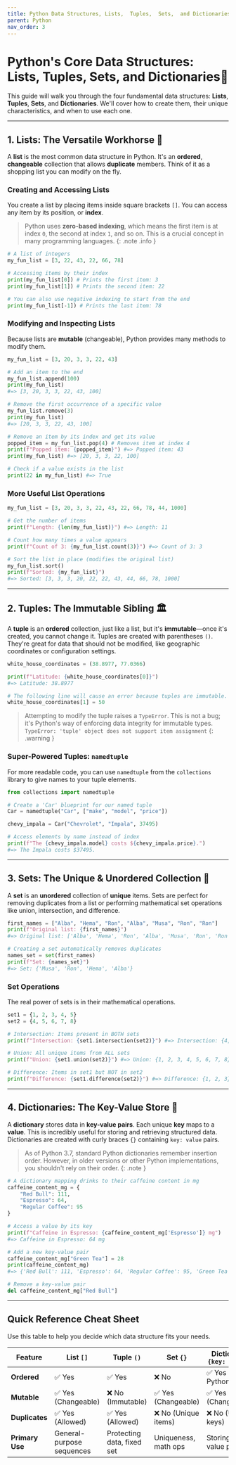 ```yaml
---
title: Python Data Structures, Lists,  Tuples,  Sets,  and Dictionaries
parent: Python
nav_order: 3
---
```




# Python's Core Data Structures: **Lists**, **Tuples**, **Sets**, and **Dictionaries**🚀

This guide will walk you through the four fundamental data structures: **Lists**, **Tuples**, **Sets**, and **Dictionaries**. We'll cover how to create them, their unique characteristics, and when to use each one.

---

## 1. Lists: The Versatile Workhorse 🧰

A **list** is the most common data structure in Python. It's an **ordered**, **changeable** collection that allows **duplicate** members. Think of it as a shopping list you can modify on the fly.

### Creating and Accessing Lists

You create a list by placing items inside square brackets `[]`. You can access any item by its position, or **index**.

> Python uses **zero-based indexing**, which means the first item is at index `0`, the second at index `1`, and so on. This is a crucial concept in many programming languages.
{: .note .info }

```python
# A list of integers
my_fun_list = [3, 22, 43, 22, 66, 78]

# Accessing items by their index
print(my_fun_list[0]) # Prints the first item: 3
print(my_fun_list[1]) # Prints the second item: 22

# You can also use negative indexing to start from the end
print(my_fun_list[-1]) # Prints the last item: 78
```

### Modifying and Inspecting Lists

Because lists are **mutable** (changeable), Python provides many methods to modify them.

```python
my_fun_list = [3, 20, 3, 3, 22, 43]

# Add an item to the end
my_fun_list.append(100)
print(my_fun_list)
#=> [3, 20, 3, 3, 22, 43, 100]

# Remove the first occurrence of a specific value
my_fun_list.remove(3)
print(my_fun_list)
#=> [20, 3, 3, 22, 43, 100]

# Remove an item by its index and get its value
popped_item = my_fun_list.pop(4) # Removes item at index 4
print(f"Popped item: {popped_item}") #=> Popped item: 43
print(my_fun_list) #=> [20, 3, 3, 22, 100]

# Check if a value exists in the list
print(22 in my_fun_list) #=> True
```

### More Useful List Operations

```python
my_fun_list = [3, 20, 3, 3, 22, 43, 22, 66, 78, 44, 1000]

# Get the number of items
print(f"Length: {len(my_fun_list)}") #=> Length: 11

# Count how many times a value appears
print(f"Count of 3: {my_fun_list.count(3)}") #=> Count of 3: 3

# Sort the list in place (modifies the original list)
my_fun_list.sort()
print(f"Sorted: {my_fun_list}")
#=> Sorted: [3, 3, 3, 20, 22, 22, 43, 44, 66, 78, 1000]
```

---

## 2. Tuples: The Immutable Sibling 🏛️

A **tuple** is an **ordered** collection, just like a list, but it's **immutable**—once it's created, you cannot change it. Tuples are created with parentheses `()`. They're great for data that should not be modified, like geographic coordinates or configuration settings.

```python
white_house_coordinates = (38.8977, 77.0366)

print(f"Latitude: {white_house_coordinates[0]}")
#=> Latitude: 38.8977

# The following line will cause an error because tuples are immutable.
white_house_coordinates[1] = 50
```

> Attempting to modify the tuple raises a `TypeError`. This is not a bug; it's Python's way of enforcing data integrity for immutable types.  
> `TypeError: 'tuple' object does not support item assignment`
{: .warning }

### Super-Powered Tuples: `namedtuple`

For more readable code, you can use `namedtuple` from the `collections` library to give names to your tuple elements.

```python
from collections import namedtuple

# Create a 'Car' blueprint for our named tuple
Car = namedtuple("Car", ["make", "model", "price"])

chevy_impala = Car("Chevrolet", "Impala", 37495)

# Access elements by name instead of index
print(f"The {chevy_impala.model} costs ${chevy_impala.price}.")
#=> The Impala costs $37495.
```

---

## 3. Sets: The Unique & Unordered Collection 🧊

A **set** is an **unordered** collection of **unique** items. Sets are perfect for removing duplicates from a list or performing mathematical set operations like union, intersection, and difference.

```python
first_names = ["Alba", "Hema", "Ron", "Alba", "Musa", "Ron", "Ron"]
print(f"Original list: {first_names}")
#=> Original list: ['Alba', 'Hema', 'Ron', 'Alba', 'Musa', 'Ron', 'Ron']

# Creating a set automatically removes duplicates
names_set = set(first_names)
print(f"Set: {names_set}")
#=> Set: {'Musa', 'Ron', 'Hema', 'Alba'}
```

### Set Operations

The real power of sets is in their mathematical operations.

```python
set1 = {1, 2, 3, 4, 5}
set2 = {4, 5, 6, 7, 8}

# Intersection: Items present in BOTH sets
print(f"Intersection: {set1.intersection(set2)}") #=> Intersection: {4, 5}

# Union: All unique items from ALL sets
print(f"Union: {set1.union(set2)}") #=> Union: {1, 2, 3, 4, 5, 6, 7, 8}

# Difference: Items in set1 but NOT in set2
print(f"Difference: {set1.difference(set2)}") #=> Difference: {1, 2, 3}
```

---

## 4. Dictionaries: The Key-Value Store 📖

A **dictionary** stores data in **key-value pairs**. Each unique **key** maps to a **value**. This is incredibly useful for storing and retrieving structured data. Dictionaries are created with curly braces `{}` containing `key: value` pairs.

> As of Python 3.7, standard Python dictionaries remember insertion order. However, in older versions or other Python implementations, you shouldn't rely on their order.
{: .note }

```python
# A dictionary mapping drinks to their caffeine content in mg
caffeine_content_mg = {
    "Red Bull": 111,
    "Espresso": 64,
    "Regular Coffee": 95
}

# Access a value by its key
print(f"Caffeine in Espresso: {caffeine_content_mg['Espresso']} mg")
#=> Caffeine in Espresso: 64 mg

# Add a new key-value pair
caffeine_content_mg["Green Tea"] = 28
print(caffeine_content_mg)
#=> {'Red Bull': 111, 'Espresso': 64, 'Regular Coffee': 95, 'Green Tea': 28}

# Remove a key-value pair
del caffeine_content_mg["Red Bull"]
```

---

## Quick Reference Cheat Sheet

Use this table to help you decide which data structure fits your needs.

| Feature         | List `[]`                 | Tuple `()`                | Set `{}`                  | Dictionary `{key: value}`  |
|-----------------|---------------------------|---------------------------|---------------------------|-----------------------------|
| **Ordered**     | ✅ Yes                    | ✅ Yes                    | ❌ No                     | ✅ Yes (since Python 3.7)   |
| **Mutable**     | ✅ Yes (Changeable)       | ❌ No (Immutable)         | ✅ Yes (Changeable)       | ✅ Yes (Changeable)         |
| **Duplicates**  | ✅ Yes (Allowed)          | ✅ Yes (Allowed)          | ❌ No (Unique items)      | ❌ No (Unique keys)         |
| **Primary Use** | General-purpose sequences | Protecting data, fixed set | Uniqueness, math ops      | Storing key-value pairs     |